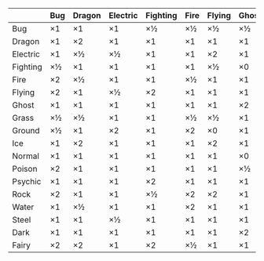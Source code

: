 
|              | Bug    |   Dragon   |   Electric   |   Fighting   |   Fire   |   Flying   |   Ghost   |   Grass   |   Ground   |   Ice   |   Normal   |   Poison   |   Psychic   |   Rock   |   Water   |   Steel   |   Dark   |   Fairy   |
| ------------ | ------ | ---------- | ------------ | ------------ | -------- | ---------- | --------- | --------- | ---------- | ------- | ---------- | ---------- | ----------- | -------- | --------- | --------- | -------- | --------- |
|   Bug        |   ×1   |   ×1       |   ×1         |   ×½         |   ×½     |   ×½       |   ×½      |   ×2      |   ×1       |   ×1    |   ×1       |   ×2       |   ×2        |   ×1     |   ×1      |   ×1      |   ×1     |   ×½      |
|   Dragon     |   ×1   |   ×2       |   ×1         |   ×1         |   ×1     |   ×1       |   ×1      |   ×1      |   ×1       |   ×1    |   ×1       |   ×1       |   ×1        |   ×1     |   ×1      |   ×1      |   ×1     |   ×0      |
|   Electric   |   ×1   |   ×½       |   ×½         |   ×1         |   ×1     |   ×2       |   ×1      |   ×½      |   ×0       |   ×1    |   ×1       |   ×1       |   ×1        |   ×1     |   ×2      |   ×2      |   ×1     |   ×1      |
|   Fighting   |   ×½   |   ×1       |   ×1         |   ×1         |   ×1     |   ×½       |   ×0      |   ×1      |   ×1       |   ×2    |   ×2       |   ×½       |   ×½        |   ×2     |   ×1      |   ×½      |   ×1     |   ×½      |
|   Fire       |   ×2   |   ×½       |   ×1         |   ×1         |   ×½     |   ×1       |   ×1      |   ×2      |   ×1       |   ×2    |   ×1       |   ×1       |   ×1        |   ×½     |   ×½      |   ×1      |   ×1     |   ×2      |
|   Flying     |   ×2   |   ×1       |   ×½         |   ×2         |   ×1     |   ×1       |   ×1      |   ×2      |   ×1       |   ×1    |   ×1       |   ×1       |   ×1        |   ×½     |   ×1      |   ×1      |   ×1     |   ×1      |
|   Ghost      |   ×1   |   ×1       |   ×1         |   ×1         |   ×1     |   ×1       |   ×2      |   ×1      |   ×1       |   ×1    |   ×0       |   ×1       |   ×0        |   ×1     |   ×1      |   ×1      |   ×½     |   ×1      |
|   Grass      |   ×½   |   ×½       |   ×1         |   ×1         |   ×½     |   ×½       |   ×1      |   ×½      |   ×2       |   ×1    |   ×1       |   ×½       |   ×1        |   ×2     |   ×2      |   ×1      |   ×1     |   ×1      |
|   Ground     |   ×½   |   ×1       |   ×2         |   ×1         |   ×2     |   ×0       |   ×1      |   ×½      |   ×1       |   ×1    |   ×1       |   ×2       |   ×1        |   ×2     |   ×1      |   ×1      |   ×1     |   ×1      |
|   Ice        |   ×1   |   ×2       |   ×1         |   ×1         |   ×1     |   ×2       |   ×1      |   ×2      |   ×2       |   ×½    |   ×1       |   ×1       |   ×1        |   ×1     |   ×½      |   ×1      |   ×1     |   ×2      |
|   Normal     |   ×1   |   ×1       |   ×1         |   ×1         |   ×1     |   ×1       |   ×0      |   ×1      |   ×1       |   ×1    |   ×1       |   ×1       |   ×1        |   ×½     |   ×1      |   ×1      |   ×2     |   ×1      |
|   Poison     |   ×2   |   ×1       |   ×1         |   ×1         |   ×1     |   ×1       |   ×½      |   ×2      |   ×½       |   ×1    |   ×1       |   ×½       |   ×1        |   ×½     |   ×1      |   ×½      |   ×1     |   ×1      |
|   Psychic    |   ×1   |   ×1       |   ×1         |   ×2         |   ×1     |   ×1       |   ×1      |   ×1      |   ×1       |   ×1    |   ×1       |   ×2       |   ×½        |   ×1     |   ×1      |   ×1      |   ×½     |   ×1      |
|   Rock       |   ×2   |   ×1       |   ×1         |   ×½         |   ×2     |   ×2       |   ×1      |   ×1      |   ×½       |   ×2    |   ×1       |   ×1       |   ×1        |   ×1     |   ×1      |   ×½      |   ×1     |   ×1      |
|   Water      |   ×1   |   ×½       |   ×1         |   ×1         |   ×2     |   ×1       |   ×1      |   ×½      |   ×2       |   ×1    |   ×1       |   ×1       |   ×1        |   ×2     |   ×½      |   ×2      |   ×1     |   ×1      |
|   Steel      |   ×1   |   ×1       |   ×½         |   ×1         |   ×1     |   ×1       |   ×1      |   ×1      |   ×1       |   ×1    |   ×1       |   ×1       |   ×1        |   ×2     |   ×½      |   ×0      |   ×1     |   ×2      |
|   Dark       |   ×1   |   ×1       |   ×1         |   ×1         |   ×1     |   ×1       |   ×2      |   ×1      |   ×1       |   ×1    |   ×½       |   ×1       |   ×2        |   ×1     |   ×1      |   ×1      |   ×2     |   ×½      |
|   Fairy      |   ×2   |   ×2       |   ×1         |   ×2         |   ×½     |   ×1       |   ×1      |   ×1      |   ×1       |   ×½    |   ×1       |   ×1       |   ×1        |   ×1     |   ×1      |   ×½      |   ×2     |   ×1      |
